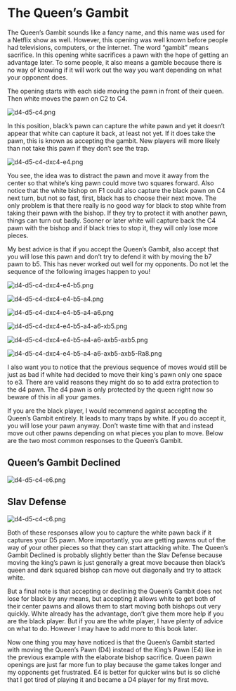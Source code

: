 # The Queen’s Gambit

The Queen’s Gambit sounds like a fancy name, and this name was used for a Netflix show as well. However, this opening was well known before people had televisions, computers, or the internet. The word “gambit” means sacrifice. In this opening white sacrifices a pawn with the hope of getting an advantage later. To some people, it also means a gamble because there is no way of knowing if it will work out the way you want depending on what your opponent does.

The opening starts with each side moving the pawn in front of their queen.
Then white moves the pawn on C2 to C4.

![d4-d5-c4.png](https://chastitychesschallenge.com/wp-content/uploads/2025/03/d4-d5-c4.png)

In this position, black’s pawn can capture the white pawn and yet it doesn’t appear that white can capture it back, at least not yet. If it does take the pawn, this is known as accepting the gambit. New players will more likely than not take this pawn if they don’t see the trap.

![d4-d5-c4-dxc4-e4.png](https://chastitychesschallenge.com/wp-content/uploads/2025/03/d4-d5-c4-dxc4-e4.png)

You see, the idea was to distract the pawn and move it away from the center so that white’s king pawn could move two squares forward. Also notice that the white bishop on F1 could also capture the black pawn on C4 next turn, but not so fast, first, black has to choose their next move. The only problem is that there really is no good way for black to stop white from taking their pawn with the bishop. If they try to protect it with another pawn, things can turn out badly. Sooner or later white will capture back the C4 pawn with the bishop and if black tries to stop it, they will only lose more pieces.

My best advice is that if you accept the Queen’s Gambit, also accept that you will lose this pawn and don’t try to defend it with by moving the b7 pawn to b5. This has never worked out well for my opponents. Do not let the sequence of the following images happen to you!

![d4-d5-c4-dxc4-e4-b5.png](https://chastitychesschallenge.com/wp-content/uploads/2025/03/d4-d5-c4-e4-b5.png)

![d4-d5-c4-dxc4-e4-b5-a4.png](https://chastitychesschallenge.com/wp-content/uploads/2025/03/d4-d5-c4-dxc4-e4-b5-a4.png)

![d4-d5-c4-dxc4-e4-b5-a4-a6.png](https://chastitychesschallenge.com/wp-content/uploads/2025/03/d4-d5-c4-dxc4-e4-b5-a4-a6.png)

![d4-d5-c4-dxc4-e4-b5-a4-a6-xb5.png](https://chastitychesschallenge.com/wp-content/uploads/2025/03/d4-d5-c4-dxc4-e4-b5-a4-a6-axb5.png)

![d4-d5-c4-dxc4-e4-b5-a4-a6-axb5-axb5.png](https://chastitychesschallenge.com/wp-content/uploads/2025/03/d4-d5-c4-dxc4-e4-b5-a4-a6-axb5-axb5.png)

![d4-d5-c4-dxc4-e4-b5-a4-a6-axb5-axb5-Ra8.png](https://chastitychesschallenge.com/wp-content/uploads/2025/03/d4-d5-c4-dxc4-e4-b5-a4-a6-axb5-axb5-ra8.png)

I also want you to notice that the previous sequence of moves would still be just as bad if white had decided to move their king's pawn only one space to e3. There are valid reasons they might do so to add extra protection to the d4 pawn. The d4 pawn is only protected by the queen right now so beware of this in all your games.

If you are the black player, I would recommend against accepting the Queen’s Gambit entirely. It leads to many traps by white. If you do accept it, you will lose your pawn anyway. Don’t waste time with that and instead move out other pawns depending on what pieces you plan to move. Below are the two most common responses to the Queen’s Gambit.

## Queen’s Gambit Declined

![d4-d5-c4-e6.png](https://chastitychesschallenge.com/wp-content/uploads/2025/03/d4-d5-c4-e6.png)

## Slav Defense

![d4-d5-c4-c6.png](https://chastitychesschallenge.com/wp-content/uploads/2025/03/d4-d5-c4-c6.png)

Both of these responses allow you to capture the white pawn back if it captures your D5 pawn. More importantly, you are getting pawns out of the way of your other pieces so that they can start attacking white. The Queen’s Gambit Declined is probably slightly better than the Slav Defense because moving the king’s pawn is just generally a great move because then black’s queen and dark squared bishop can move out diagonally and try to attack white.

But a final note is that accepting or declining the Queen’s Gambit does not lose for black by any means, but accepting it allows white to get both of their center pawns and allows them to start moving both bishops out very quickly. White already has the advantage, don’t give them more help if you are the black player. But if you are the white player, I have plenty of advice on what to do. However I may have to add more to this book later.

Now one thing you may have noticed is that the Queen’s Gambit started with moving the Queen’s Pawn (D4) instead of the King’s Pawn (E4) like in the previous example with the elaborate bishop sacrifice. Queen pawn openings are just far more fun to play because the game takes longer and my opponents get frustrated. E4 is better for quicker wins but is so cliché that I got tired of playing it and became a D4 player for my first move.
